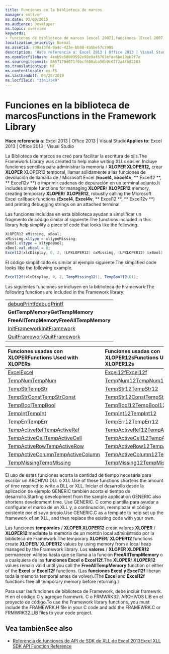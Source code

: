 ```yaml
---
title: Funciones en la biblioteca de marcos
manager: soliver
ms.date: 03/09/2015
ms.audience: Developer
ms.topic: overview
keywords:
- funciones de biblioteca de marcos [excel 2007],funciones [Excel 2007], biblioteca de marcos
localization_priority: Normal
ms.assetid: 7d9a13fd-9a4c-423e-bb08-4a5be57c7905
description: 'Hace referencia a: Excel 2013 | Office 2013 | Visual Studio'
ms.openlocfilehash: 4eeb9e5db09592e98e9afb763efaa6be18eb2f7e
ms.sourcegitcommit: 8657170d071f9bcf680aba50b9c07f2a4fb82283
ms.translationtype: MT
ms.contentlocale: es-ES
ms.lasthandoff: 04/28/2019
ms.locfileid: "33417549"
---
```

# <a name="functions-in-the-framework-library"></a><span data-ttu-id="374e9-104">Funciones en la biblioteca de marcos</span><span class="sxs-lookup"><span data-stu-id="374e9-104">Functions in the Framework Library</span></span>

<span data-ttu-id="374e9-105">**Hace referencia a**: Excel 2013 | Office 2013 | Visual Studio</span><span class="sxs-lookup"><span data-stu-id="374e9-105">**Applies to**: Excel 2013 | Office 2013 | Visual Studio</span></span> 
  
<span data-ttu-id="374e9-106">La Biblioteca de marcos se creó para facilitar la escritura de xlls.</span><span class="sxs-lookup"><span data-stu-id="374e9-106">The Framework Library was created to help make writing XLLs easier.</span></span> <span data-ttu-id="374e9-107">Incluye funciones sencillas para administrar la memoria /  **XLOPER XLOPER12,** crear **XLOPER** XLOPER12 temporal, llamar sólidamente a las funciones de devolución de llamada de /  Microsoft Excel (**Excel4**, **Excel4v**, \*\* Excel12 \*\*, \*\* Excel12v \*\*) e imprimir cadenas de depuración en un terminal adjunto.</span><span class="sxs-lookup"><span data-stu-id="374e9-107">It includes simple functions for managing **XLOPER**/ **XLOPER12** memory, creating temporary **XLOPER**/ **XLOPER12**, robustly calling the Microsoft Excel callback functions (**Excel4**, **Excel4v**, \*\* Excel12 \*\*, \*\* Excel12v \*\*) and printing debugging strings on an attached terminal.</span></span>
  
<span data-ttu-id="374e9-108">Las funciones incluidas en esta biblioteca ayudan a simplificar un fragmento de código similar al siguiente.</span><span class="sxs-lookup"><span data-stu-id="374e9-108">The functions included in this library help simplify a piece of code that looks like the following.</span></span>
  
```cs
XLOPER12 xMissing, xBool;
xMissing.xltype = xltypeMissing;
xBool.xltype = xltypeBool;
xBool.val.xbool = 0;
Excel12(xlcDisplay, 0, 2, (LPXLOPER12) &xMissing, (LPXLOPER12) &xBool);
```

<span data-ttu-id="374e9-109">El código simplificado es similar al ejemplo siguiente.</span><span class="sxs-lookup"><span data-stu-id="374e9-109">The simplified code looks like the following example.</span></span>
  
```cs
Excel12f(xlcDisplay, 0, 2, TempMissing12(), TempBool12(0));
```

<span data-ttu-id="374e9-110">Las siguientes funciones se incluyen en la biblioteca de Framework:</span><span class="sxs-lookup"><span data-stu-id="374e9-110">The following functions are included in the Framework library:</span></span>
  
||
|:-----|
|[<span data-ttu-id="374e9-111">debugPrintf</span><span class="sxs-lookup"><span data-stu-id="374e9-111">debugPrintf</span></span>](debugprintf.md) <br/> |
|<span data-ttu-id="374e9-112">**GetTempMemory**</span><span class="sxs-lookup"><span data-stu-id="374e9-112">**GetTempMemory**</span></span> <br/> |
|<span data-ttu-id="374e9-113">**FreeAllTempMemory**</span><span class="sxs-lookup"><span data-stu-id="374e9-113">**FreeAllTempMemory**</span></span> <br/> |
|[<span data-ttu-id="374e9-114">InitFramework</span><span class="sxs-lookup"><span data-stu-id="374e9-114">InitFramework</span></span>](initframework.md) <br/> |
|[<span data-ttu-id="374e9-115">QuitFramework</span><span class="sxs-lookup"><span data-stu-id="374e9-115">QuitFramework</span></span>](quitframework.md) <br/> |
   
|<span data-ttu-id="374e9-116">**Funciones usadas con XLOPER**</span><span class="sxs-lookup"><span data-stu-id="374e9-116">**Functions Used with XLOPERs**</span></span>|<span data-ttu-id="374e9-117">**Funciones usadas con XLOPER12s**</span><span class="sxs-lookup"><span data-stu-id="374e9-117">**Functions Used with XLOPER12s**</span></span>|
|:-----|:-----|
|[<span data-ttu-id="374e9-118">Excel</span><span class="sxs-lookup"><span data-stu-id="374e9-118">Excel</span></span>](excel-excel12f.md) <br/> |[<span data-ttu-id="374e9-119">Excel12f</span><span class="sxs-lookup"><span data-stu-id="374e9-119">Excel12f</span></span>](excel-excel12f.md) <br/> |
|[<span data-ttu-id="374e9-120">TempNum</span><span class="sxs-lookup"><span data-stu-id="374e9-120">TempNum</span></span>](tempnum-tempnum12.md) <br/> |[<span data-ttu-id="374e9-121">TempNum12</span><span class="sxs-lookup"><span data-stu-id="374e9-121">TempNum12</span></span>](tempnum-tempnum12.md) <br/> |
|[<span data-ttu-id="374e9-122">TempStr</span><span class="sxs-lookup"><span data-stu-id="374e9-122">TempStr</span></span>](tempstr.md) <br/> |[<span data-ttu-id="374e9-123">TempStr12</span><span class="sxs-lookup"><span data-stu-id="374e9-123">TempStr12</span></span>](tempstrconst-tempstr12.md) <br/> |
|[<span data-ttu-id="374e9-124">TempStrConst</span><span class="sxs-lookup"><span data-stu-id="374e9-124">TempStrConst</span></span>](tempstrconst-tempstr12.md) <br/> |[<span data-ttu-id="374e9-125">TempStr12Const</span><span class="sxs-lookup"><span data-stu-id="374e9-125">TempStr12Const</span></span>](tempstrconst-tempstr12.md) <br/> |
|[<span data-ttu-id="374e9-126">TempBool</span><span class="sxs-lookup"><span data-stu-id="374e9-126">TempBool</span></span>](tempbool-tempbool12.md) <br/> |[<span data-ttu-id="374e9-127">TempBool12</span><span class="sxs-lookup"><span data-stu-id="374e9-127">TempBool12</span></span>](tempbool-tempbool12.md) <br/> |
|[<span data-ttu-id="374e9-128">TempInt</span><span class="sxs-lookup"><span data-stu-id="374e9-128">TempInt</span></span>](tempint-tempint12.md) <br/> |[<span data-ttu-id="374e9-129">TempInt12</span><span class="sxs-lookup"><span data-stu-id="374e9-129">TempInt12</span></span>](tempint-tempint12.md) <br/> |
|[<span data-ttu-id="374e9-130">TempErr</span><span class="sxs-lookup"><span data-stu-id="374e9-130">TempErr</span></span>](temperr-temperr12.md) <br/> |[<span data-ttu-id="374e9-131">TempErr12</span><span class="sxs-lookup"><span data-stu-id="374e9-131">TempErr12</span></span>](temperr-temperr12.md) <br/> |
|[<span data-ttu-id="374e9-132">TempActiveRef</span><span class="sxs-lookup"><span data-stu-id="374e9-132">TempActiveRef</span></span>](tempactiveref-tempactiveref12.md) <br/> |[<span data-ttu-id="374e9-133">TempActiveRef12</span><span class="sxs-lookup"><span data-stu-id="374e9-133">TempActiveRef12</span></span>](tempactiveref-tempactiveref12.md) <br/> |
|[<span data-ttu-id="374e9-134">TempActiveCell</span><span class="sxs-lookup"><span data-stu-id="374e9-134">TempActiveCell</span></span>](tempactivecell-tempactivecell12.md) <br/> |[<span data-ttu-id="374e9-135">TempActiveCell12</span><span class="sxs-lookup"><span data-stu-id="374e9-135">TempActiveCell12</span></span>](tempactivecell-tempactivecell12.md) <br/> |
|[<span data-ttu-id="374e9-136">TempActiveRow</span><span class="sxs-lookup"><span data-stu-id="374e9-136">TempActiveRow</span></span>](tempactiverow-tempactiverow12.md) <br/> |[<span data-ttu-id="374e9-137">TempActiveRow12</span><span class="sxs-lookup"><span data-stu-id="374e9-137">TempActiveRow12</span></span>](tempactiverow-tempactiverow12.md) <br/> |
|[<span data-ttu-id="374e9-138">TempActiveColumn</span><span class="sxs-lookup"><span data-stu-id="374e9-138">TempActiveColumn</span></span>](tempactivecolumn-tempactivecolumn12.md) <br/> |[<span data-ttu-id="374e9-139">TempActiveColumn12</span><span class="sxs-lookup"><span data-stu-id="374e9-139">TempActiveColumn12</span></span>](tempactivecolumn-tempactivecolumn12.md) <br/> |
|[<span data-ttu-id="374e9-140">TempMissing</span><span class="sxs-lookup"><span data-stu-id="374e9-140">TempMissing</span></span>](tempmissing-tempmissing12.md) <br/> |[<span data-ttu-id="374e9-141">TempMissing12</span><span class="sxs-lookup"><span data-stu-id="374e9-141">TempMissing12</span></span>](tempmissing-tempmissing12.md) <br/> |
   
<span data-ttu-id="374e9-142">El uso de estas funciones acorta la cantidad de tiempo necesaria para escribir un ARCHIVO DLL o XLL.</span><span class="sxs-lookup"><span data-stu-id="374e9-142">Use of these functions shortens the amount of time required to write a DLL or XLL.</span></span> <span data-ttu-id="374e9-143">Iniciar el desarrollo desde la aplicación de ejemplo GENERIC también acorta el tiempo de desarrollo.</span><span class="sxs-lookup"><span data-stu-id="374e9-143">Starting development from the sample application GENERIC also shortens development time.</span></span> <span data-ttu-id="374e9-144">Use GENERIC. C como plantilla para ayudar a configurar el marco de un XLL y, a continuación, reemplazar el código existente por el suyo propio.</span><span class="sxs-lookup"><span data-stu-id="374e9-144">Use GENERIC.C as a template to help set up the framework of an XLL, and then replace the existing code with your own.</span></span>
  
<span data-ttu-id="374e9-145">Las funciones **temporales** /  **XLOPER XLOPER12** crean valores **XLOPER** /  **XLOPER12** mediante la memoria de un montón local administrado por la biblioteca de Framework.</span><span class="sxs-lookup"><span data-stu-id="374e9-145">The temporary **XLOPER**/ **XLOPER12** functions create **XLOPER**/ **XLOPER12** values by using memory from a local heap managed by the Framework library.</span></span> <span data-ttu-id="374e9-146">Los **valores** /  **XLOPER XLOPER12** permanecen válidos hasta que se llama a la función **FreeAllTempMemory** o a cualquiera de las **funciones Excel** **o Excel12f.**</span><span class="sxs-lookup"><span data-stu-id="374e9-146">The **XLOPER**/ **XLOPER12** values remain valid until you call the **FreeAllTempMemory** function or either of the **Excel** or **Excel12f** functions.</span></span> <span data-ttu-id="374e9-147">(Las **funciones Excel** **y Excel12f** liberan toda la memoria temporal antes de volver).</span><span class="sxs-lookup"><span data-stu-id="374e9-147">(The **Excel** and **Excel12f** functions free all temporary memory before returning.)</span></span> 
  
<span data-ttu-id="374e9-148">Para usar las funciones de biblioteca de Framework, debe incluir framewrk. H en el código C y agregue framewrk. C o FRMWRK32. ARCHIVOS LIB en el proyecto de código.</span><span class="sxs-lookup"><span data-stu-id="374e9-148">To use the Framework library functions, you must include the FRAMEWRK.H file in your C code and add the FRAMEWRK.C or FRMWRK32.LIB files to your code project.</span></span>
  
## <a name="see-also"></a><span data-ttu-id="374e9-149">Vea también</span><span class="sxs-lookup"><span data-stu-id="374e9-149">See also</span></span>

- [<span data-ttu-id="374e9-150">Referencia de funciones de API de SDK de XLL de Excel 2013</span><span class="sxs-lookup"><span data-stu-id="374e9-150">Excel XLL SDK API Function Reference</span></span>](excel-xll-sdk-api-function-reference.md)

